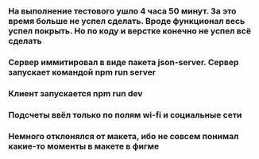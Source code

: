 ### На выполнение тестового ушло 4 часа 50 минут. За это время больше не успел сделать. Вроде функционал весь успел покрыть. Но по коду и верстке конечно не успел всё сделать

### Сервер иммитировал в виде пакета json-server. Сервер запускает командой npm run server

### Клиент запускается npm run dev

### Подсчеты ввёл только по полям wi-fi и социальные сети

### Немного отклонялся от макета, ибо не совсем понимал какие-то моменты в макете в фигме
